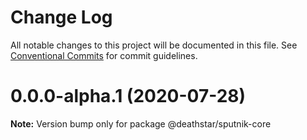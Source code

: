 # Change Log

All notable changes to this project will be documented in this file.
See [Conventional Commits](https://conventionalcommits.org) for commit guidelines.

# 0.0.0-alpha.1 (2020-07-28)

**Note:** Version bump only for package @deathstar/sputnik-core
